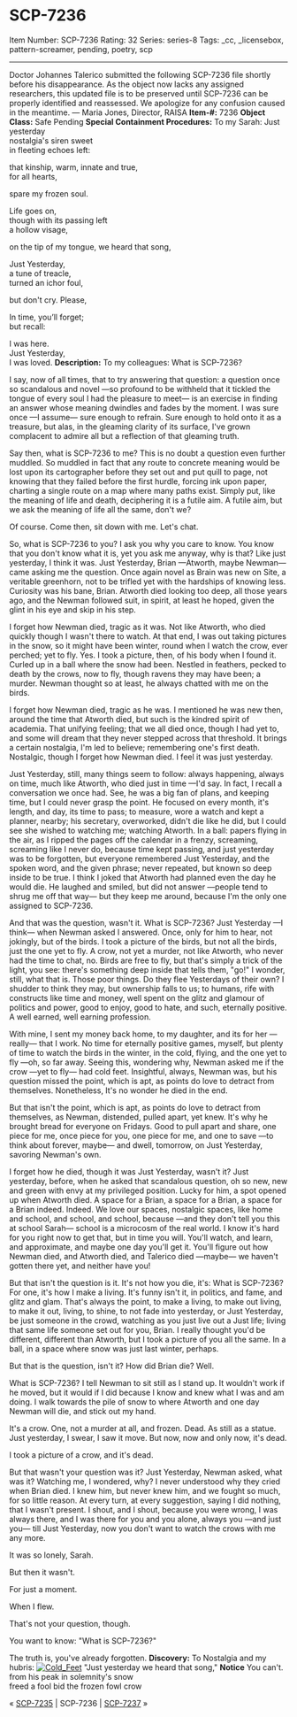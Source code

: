 # SCP-7236
Item Number: SCP-7236
Rating: 32
Series: series-8
Tags: _cc, _licensebox, pattern-screamer, pending, poetry, scp

---

Doctor Johannes Talerico submitted the following SCP-7236 file shortly before his disappearance. As the object now lacks any assigned researchers, this updated file is to be preserved until SCP-7236 can be properly identified and reassessed. We apologize for any confusion caused in the meantime.
— Maria Jones, Director, RAISA
**Item-#:** 7236
**Object Class:** Safe Pending
**Special Containment Procedures:** To my Sarah:
Just yesterday  
nostalgia's siren sweet  
in fleeting echoes left:  
  
that kinship, warm, innate and true,  
for all hearts,  
  
spare my frozen soul.  
  
Life goes on,  
though with its passing left  
a hollow visage,  
  
on the tip of my tongue,
we heard that song,  
  
Just Yesterday,  
a tune of treacle,  
turned an ichor foul,  
  
but don't cry. Please,  
  
In time, you’ll forget;  
but recall:  
  
I was here.  
Just Yesterday,  
I was loved.
**Description:** To my colleagues:
What is SCP-7236?  
  
I say, now of all times, that to try answering that question: a question once so scandalous and novel —so profound to be withheld that it tickled the tongue of every soul I had the pleasure to meet— is an exercise in finding an answer whose meaning dwindles and fades by the moment. I was sure once —I assume— sure enough to refrain. Sure enough to hold onto it as a treasure, but alas, in the gleaming clarity of its surface, I've grown complacent to admire all but a reflection of that gleaming truth.  
  
Say then, what is SCP-7236 to me? This is no doubt a question even further muddled. So muddled in fact that any route to concrete meaning would be lost upon its cartographer before they set out and put quill to page, not knowing that they failed before the first hurdle, forcing ink upon paper, charting a single route on a map where many paths exist. Simply put, like the meaning of life and death, deciphering it is a futile aim. A futile aim, but we ask the meaning of life all the same, don't we?  
  
Of course. Come then, sit down with me. Let's chat.  
  
So, what is SCP-7236 to you? I ask you why you care to know. You know that you don't know what it is, yet you ask me anyway, why is that? Like just yesterday, I think it was. Just Yesterday, Brian —Atworth, maybe Newman— came asking me the question. Once again novel as Brain was new on Site, a veritable greenhorn, not to be trifled yet with the hardships of knowing less. Curiosity was his bane, Brian. Atworth died looking too deep, all those years ago, and the Newman followed suit, in spirit, at least he hoped, given the glint in his eye and skip in his step.  
  
I forget how Newman died, tragic as it was. Not like Atworth, who died quickly though I wasn't there to watch. At that end, I was out taking pictures in the snow, so it might have been winter, round when I watch the crow, ever perched; yet to fly. Yes. I took a picture, then, of his body when I found it. Curled up in a ball where the snow had been. Nestled in feathers, pecked to death by the crows, now to fly, though ravens they may have been; a murder. Newman thought so at least, he always chatted with me on the birds.  
  
I forget how Newman died, tragic as he was. I mentioned he was new then, around the time that Atworth died, but such is the kindred spirit of academia. That unifying feeling; that we all died once, though I had yet to, and some will dream that they never stepped across that threshold. It brings a certain nostalgia, I'm led to believe; remembering one's first death. Nostalgic, though I forget how Newman died. I feel it was just yesterday.  
  
Just Yesterday, still, many things seem to follow: always happening, always on time, much like Atworth, who died just in time —I'd say. In fact, I recall a conversation we once had. See, he was a big fan of plans, and keeping time, but I could never grasp the point. He focused on every month, it's length, and day, its time to pass; to measure, wore a watch and kept a planner, nearby; his secretary, overworked, didn't die like he did, but I could see she wished to watching me; watching Atworth. In a ball: papers flying in the air, as I ripped the pages off the calendar in a frenzy, screaming, screaming like I never do, because time kept passing, and just yesterday was to be forgotten, but everyone remembered Just Yesterday, and the spoken word, and the given phrase; never repeated, but known so deep inside to be true. I think I joked that Atworth had planned even the day he would die. He laughed and smiled, but did not answer —people tend to shrug me off that way— but they keep me around, because I'm the only one assigned to SCP-7236.  
  
And that was the question, wasn't it. What is SCP-7236? Just Yesterday —I think— when Newman asked I answered. Once, only for him to hear, not jokingly, but of the birds. I took a picture of the birds, but not all the birds, just the one yet to fly. A crow, not yet a murder, not like Atworth, who never had the time to chat, no. Birds are free to fly, but that's simply a trick of the light, you see: there's something deep inside that tells them, "go!" I wonder, still, what that is. Those poor things. Do they flee Yesterdays of their own? I shudder to think they may, but ownership falls to us; to humans, rife with constructs like time and money, well spent on the glitz and glamour of politics and power, good to enjoy, good to hate, and such, eternally positive. A well earned, well earning profession.  
  
With mine, I sent my money back home, to my daughter, and its for her —really— that I work. No time for eternally positive games, myself, but plenty of time to watch the birds in the winter, in the cold, flying, and the one yet to fly —oh, so far away. Seeing this, wondering why, Newman asked me if the crow —yet to fly— had cold feet. Insightful, always, Newman was, but his question missed the point, which is apt, as points do love to detract from themselves. Nonetheless, It's no wonder he died in the end.  
  
But that isn't the point, which is apt, as points do love to detract from themselves, as Newman, distended, pulled apart, yet knew. It's why he brought bread for everyone on Fridays. Good to pull apart and share, one piece for me, once piece for you, one piece for me, and one to save —to think about forever, maybe— and dwell, tomorrow, on Just Yesterday, savoring Newman's own.  
  
I forget how he died, though it was Just Yesterday, wasn't it? Just yesterday, before, when he asked that scandalous question, oh so new, new and green with envy at my privileged position. Lucky for him, a spot opened up when Atworth died. A space for a Brian, a space for a Brian, a space for a Brian indeed. Indeed. We love our spaces, nostalgic spaces, like home and school, and school, and school, because —and they don't tell you this at school Sarah— school is a microcosm of the real world. I know it's hard for you right now to get that, but in time you will. You'll watch, and learn, and approximate, and maybe one day you'll get it. You'll figure out how Newman died, and Atworth died, and Talerico died —maybe— we haven't gotten there yet, and neither have you!  
  
But that isn't the question is it. It's not how you die, it's: What is SCP-7236? For one, it's how I make a living. It's funny isn't it, in politics, and fame, and glitz and glam. That's always the point, to make a living, to make out living, to make it out, living, to shine, to not fade into yesterday, or Just Yesterday, be just someone in the crowd, watching as you just live out a Just life; living that same life someone set out for you, Brian. I really thought you'd be different, different than Atworth, but I took a picture of you all the same. In a ball, in a space where snow was just last winter, perhaps.  
  
But that is the question, isn't it? How did Brian die? Well.  
  
What is SCP-7236? I tell Newman to sit still as I stand up. It wouldn't work if he moved, but it would if I did because I know and knew what I was and am doing. I walk towards the pile of snow to where Atworth and one day Newman will die, and stick out my hand.  
  
It's a crow. One, not a murder at all, and frozen. Dead. As still as a statue. Just yesterday, I swear, I saw it move. But now, now and only now, it's dead.  
  
I took a picture of a crow, and it's dead.  
  
But that wasn't your question was it? Just Yesterday, Newman asked, what was it? Watching me, I wondered, why? I never understood why they cried when Brian died. I knew him, but never knew him, and we fought so much, for so little reason. At every turn, at every suggestion, saying I did nothing, that I wasn't present. I shout, and I shout, because you were wrong, I was always there, and I was there for you and you alone, always you —and just you— till Just Yesterday, now you don't want to watch the crows with me any more.  
  
It was so lonely, Sarah.  
  
But then it wasn't.  
  
For just a moment.  
  
  
  
When I flew.  
  
  
  
That's not your question, though.  
  
You want to know: "What is SCP-7236?"  
  
The truth is, you've already forgotten.
**Discovery:** To Nostalgia and my hubris:
[![Cold_Feet](https://scp-wiki.wdfiles.com/local--resized-images/scp-7236/Cold_Feet/medium.jpg)](https://scp-wiki.wdfiles.com/local--files/scp-7236/Cold_Feet)
"Just yesterday we heard that song,"
**Notice**
You can't.
from his peak in solemnity's snow  
freed a fool bid the frozen fowl crow
  
  

« [SCP-7235](/scp-7235) | SCP-7236 | [SCP-7237](/scp-7237) »
  